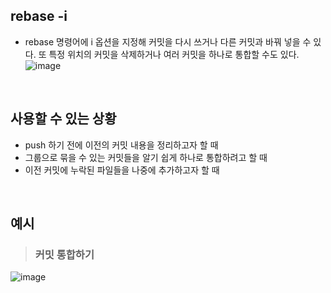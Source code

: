 ## rebase -i
- rebase 명령어에 i 옵션을 지정해 커밋을 다시 쓰거나 다른 커밋과 바꿔 넣을 수 있다. 또 특정 위치의 커밋을 삭제하거나 여러 커밋을 하나로 통합할 수도 있다.
![image](https://user-images.githubusercontent.com/57171304/185101377-97a049ab-13cc-4946-8231-3ad610a36a7b.png)
<br>

## 사용할 수 있는 상황
- push 하기 전에 이전의 커밋 내용을 정리하고자 할 때
- 그룹으로 묶을 수 있는 커밋들을 알기 쉽게 하나로 통합하려고 할 때
- 이전 커밋에 누락된 파일들을 나중에 추가하고자 할 때
<br>


## 예시
>### 커밋 통합하기  
![image](https://user-images.githubusercontent.com/57171304/185102070-91be507b-cb01-4e3b-b72e-4635f497a0a9.png)
